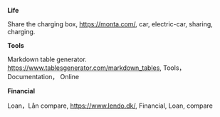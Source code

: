 

**Life**

Share the charging box,  https://monta.com/,  car,  electric-car, sharing,  charging.


**Tools**

Markdown table generator.  https://www.tablesgenerator.com/markdown_tables,  Tools，Documentation， Online


**Financial**

Loan，Lån compare,   https://www.lendo.dk/,   Financial,  Loan, compare

